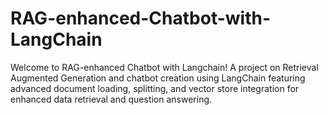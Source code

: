 # RAG-enhanced-Chatbot-with-LangChain
Welcome to RAG-enhanced Chatbot with Langchain! A project on Retrieval Augmented Generation and chatbot creation using LangChain featuring advanced document loading, splitting, and vector store integration for enhanced data retrieval and question answering.
